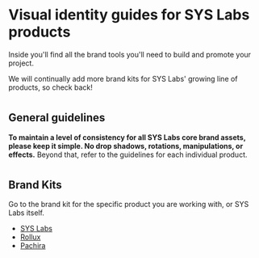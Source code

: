 # Visual identity guides for SYS Labs products
Inside you'll find all the brand tools you'll need to build and promote your project.

We will continually add more brand kits for SYS Labs' growing line of products, so check back!

# 

## General guidelines

**To maintain a level of consistency for all SYS Labs core brand assets, please keep it simple.  No drop shadows, rotations, manipulations, or effects.** Beyond that, refer to the guidelines for each individual product.

#

## Brand Kits

Go to the brand kit for the specific product you are working with, or SYS Labs itself.

- [SYS Labs](/sys-labs)
- [Rollux](/rollux)
- [Pachira](/pachira)

